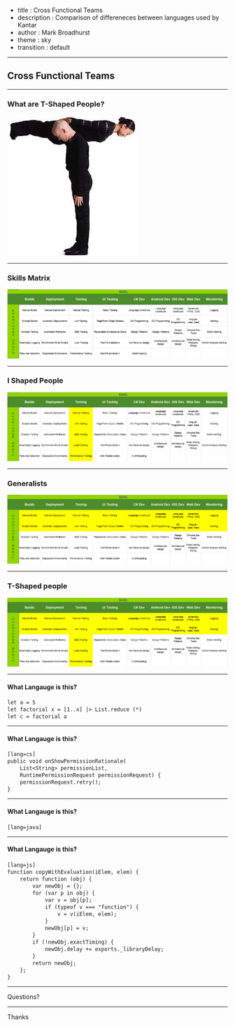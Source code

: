 - title : Cross Functional Teams
- description : Comparison of differeneces between languages used by Kantar
- author : Mark Broadhurst
- theme : sky
- transition : default

***

## Cross Functional Teams

***

### What are T-Shaped People?
![What are T-Shaped People](/images/tshaped_people.jpg)

---

### Skills Matrix
![Skills Matix](/images/SkillsMatrix.png)

---

### I Shaped People
![I Shaped People](/images/IShaped.png)

---

### Generalists

![Generalists](/images/Generalist.png)

---

### T-Shaped people
![T-Shaped People](/images/TShaped.png)


***

#### What Langauge is this?

    let a = 5
    let factorial x = [1..x] |> List.reduce (*)
    let c = factorial a

---

#### What Langauge is this?

    [lang=cs]
    public void onShowPermissionRationale(
        List<String> permissionList, 
        RuntimePermissionRequest permissionRequest) {
        permissionRequest.retry();
    }

---

#### What Langauge is this?

    [lang=java]

---

#### What Langauge is this?

    [lang=js]
    function copyWithEvaluation(iElem, elem) {
        return function (obj) {
            var newObj = {};
            for (var p in obj) {
                var v = obj[p];
                if (typeof v === "function") {
                    v = v(iElem, elem);
                }
                newObj[p] = v;
            }
            if (!newObj.exactTiming) {
                newObj.delay += exports._libraryDelay;
            }
            return newObj;
        };
    }


***

Questions?

---

Thanks
